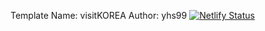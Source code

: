 Template Name: visitKOREA
Author: yhs99
[![Netlify Status](https://api.netlify.com/api/v1/badges/ad68b1d4-4d91-44ee-98da-ccfa5d10a3ab/deploy-status)](https://app.netlify.com/sites/stellular-pavlova-ab0af6/deploys)

